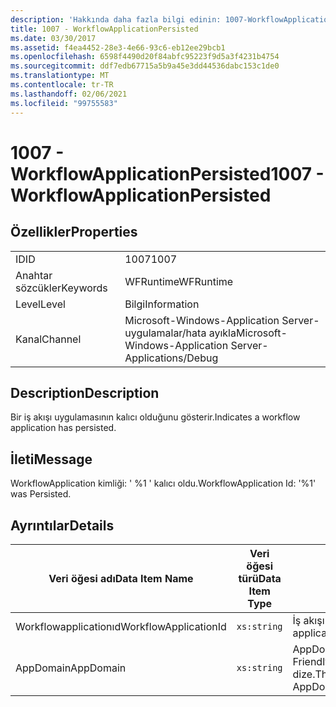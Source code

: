 ```yaml
---
description: 'Hakkında daha fazla bilgi edinin: 1007-WorkflowApplicationkalıcı'
title: 1007 - WorkflowApplicationPersisted
ms.date: 03/30/2017
ms.assetid: f4ea4452-28e3-4e66-93c6-eb12ee29bcb1
ms.openlocfilehash: 6598f4490d20f84abfc95223f9d5a3f4231b4754
ms.sourcegitcommit: ddf7edb67715a5b9a45e3dd44536dabc153c1de0
ms.translationtype: MT
ms.contentlocale: tr-TR
ms.lasthandoff: 02/06/2021
ms.locfileid: "99755583"
---
```

# <a name="1007---workflowapplicationpersisted"></a><span data-ttu-id="0d07e-103">1007 - WorkflowApplicationPersisted</span><span class="sxs-lookup"><span data-stu-id="0d07e-103">1007 - WorkflowApplicationPersisted</span></span>

## <a name="properties"></a><span data-ttu-id="0d07e-104">Özellikler</span><span class="sxs-lookup"><span data-stu-id="0d07e-104">Properties</span></span>  
  
|||  
|-|-|  
|<span data-ttu-id="0d07e-105">ID</span><span class="sxs-lookup"><span data-stu-id="0d07e-105">ID</span></span>|<span data-ttu-id="0d07e-106">1007</span><span class="sxs-lookup"><span data-stu-id="0d07e-106">1007</span></span>|  
|<span data-ttu-id="0d07e-107">Anahtar sözcükler</span><span class="sxs-lookup"><span data-stu-id="0d07e-107">Keywords</span></span>|<span data-ttu-id="0d07e-108">WFRuntime</span><span class="sxs-lookup"><span data-stu-id="0d07e-108">WFRuntime</span></span>|  
|<span data-ttu-id="0d07e-109">Level</span><span class="sxs-lookup"><span data-stu-id="0d07e-109">Level</span></span>|<span data-ttu-id="0d07e-110">Bilgi</span><span class="sxs-lookup"><span data-stu-id="0d07e-110">Information</span></span>|  
|<span data-ttu-id="0d07e-111">Kanal</span><span class="sxs-lookup"><span data-stu-id="0d07e-111">Channel</span></span>|<span data-ttu-id="0d07e-112">Microsoft-Windows-Application Server-uygulamalar/hata ayıkla</span><span class="sxs-lookup"><span data-stu-id="0d07e-112">Microsoft-Windows-Application Server-Applications/Debug</span></span>|  
  
## <a name="description"></a><span data-ttu-id="0d07e-113">Description</span><span class="sxs-lookup"><span data-stu-id="0d07e-113">Description</span></span>  

 <span data-ttu-id="0d07e-114">Bir iş akışı uygulamasının kalıcı olduğunu gösterir.</span><span class="sxs-lookup"><span data-stu-id="0d07e-114">Indicates a workflow application has persisted.</span></span>  
  
## <a name="message"></a><span data-ttu-id="0d07e-115">İleti</span><span class="sxs-lookup"><span data-stu-id="0d07e-115">Message</span></span>  

 <span data-ttu-id="0d07e-116">WorkflowApplication kimliği: ' %1 ' kalıcı oldu.</span><span class="sxs-lookup"><span data-stu-id="0d07e-116">WorkflowApplication Id: '%1' was Persisted.</span></span>  
  
## <a name="details"></a><span data-ttu-id="0d07e-117">Ayrıntılar</span><span class="sxs-lookup"><span data-stu-id="0d07e-117">Details</span></span>  
  
|<span data-ttu-id="0d07e-118">Veri öğesi adı</span><span class="sxs-lookup"><span data-stu-id="0d07e-118">Data Item Name</span></span>|<span data-ttu-id="0d07e-119">Veri öğesi türü</span><span class="sxs-lookup"><span data-stu-id="0d07e-119">Data Item Type</span></span>|<span data-ttu-id="0d07e-120">Description</span><span class="sxs-lookup"><span data-stu-id="0d07e-120">Description</span></span>|  
|--------------------|--------------------|-----------------|  
|<span data-ttu-id="0d07e-121">Workflowapplicationıd</span><span class="sxs-lookup"><span data-stu-id="0d07e-121">WorkflowApplicationId</span></span>|`xs:string`|<span data-ttu-id="0d07e-122">İş akışı uygulama kimliği</span><span class="sxs-lookup"><span data-stu-id="0d07e-122">The workflow application id</span></span>|  
|<span data-ttu-id="0d07e-123">AppDomain</span><span class="sxs-lookup"><span data-stu-id="0d07e-123">AppDomain</span></span>|`xs:string`|<span data-ttu-id="0d07e-124">AppDomain. CurrentDomain. FriendlyName tarafından döndürülen dize.</span><span class="sxs-lookup"><span data-stu-id="0d07e-124">The string returned by AppDomain.CurrentDomain.FriendlyName.</span></span>|
